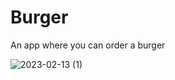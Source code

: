 # Burger
<p>An app where you can order a burger</p>

![2023-02-13 (1)](https://user-images.githubusercontent.com/116832376/218437643-f74c6113-6903-46dd-9cc6-227824c26b60.png)
